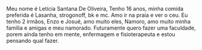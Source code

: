 Meu nome é Letícia Santana De Oliveira, Tenho 16 anos, minha comida preferida é Lasanha, strogonoff, bk e mc. Amo ir na praia e ver o ceu. Eu tenho 2 irmãos, Enzo e Josué, amo muito eles, Namoro, amo muito minha familia e amigas e meu namorado. Futuramente quero fazer uma faculdade, porem ainda tenho em mente, enfermagem e fisioterapeuta e estou pensando qual fazer.

